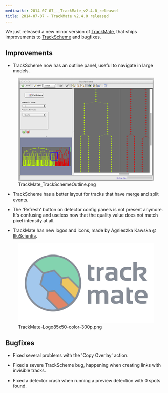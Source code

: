```yaml
---
mediawiki: 2014-07-07_-_TrackMate_v2.4.0_released
title: 2014-07-07 - TrackMate v2.4.0 released
---
```


We just released a new minor version of [TrackMate](/plugins/trackmate), that ships improvements to [TrackScheme](/plugins/trackmate/trackscheme) and bugfixes.

## Improvements

-   TrackScheme now has an outline panel, useful to navigate in large models.

<figure><img src="/media/news/trackmate-trackschemeoutline.png" title="TrackMate_TrackSchemeOutline.png" width="600" alt="TrackMate_TrackSchemeOutline.png" /><figcaption aria-hidden="true">TrackMate_TrackSchemeOutline.png</figcaption></figure>

-   TrackScheme has a better layout for tracks that have merge and split events.

<!-- -->

-   The 'Refresh' button on detector config panels is not present anymore. It's confusing and useless now that the quality value does not match pixel intensity at all.

<!-- -->

-   TrackMate has new logos and icons, made by Agnieszka Kawska @ [IlluScientia](http://www.illuscientia.com/).

<figure><img src="/media/logos/trackmate-300p.png" title="TrackMate-Logo85x50-color-300p.png" width="600" alt="TrackMate-Logo85x50-color-300p.png" /><figcaption aria-hidden="true">TrackMate-Logo85x50-color-300p.png</figcaption></figure>

## Bugfixes

-   Fixed several problems with the 'Copy Overlay' action.

<!-- -->

-   Fixed a severe TrackScheme bug, happening when creating links with invisible tracks.

<!-- -->

-   Fixed a detector crash when running a preview detection with 0 spots found.


